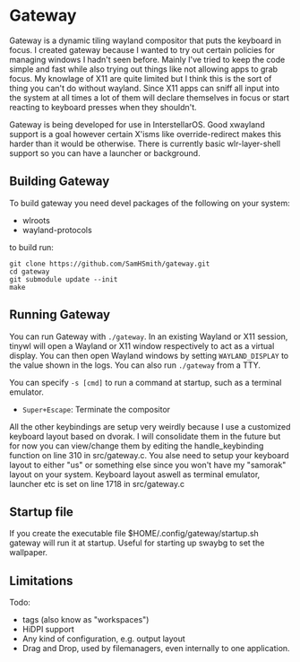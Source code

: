 # Gateway

Gateway is a dynamic tiling wayland compositor that puts the keyboard in focus. I created gateway because I wanted to try out certain policies for managing windows I hadn't seen before. Mainly I've tried to keep the code simple and fast while also trying out things like not allowing apps to grab focus. My knowlage of X11 are quite limited but I think this is the sort of thing you can't do without wayland. Since X11 apps can sniff all input into the system at all times a lot of them will declare themselves in focus or start reacting to keyboard presses when they shouldn't.

Gateway is being developed for use in InterstellarOS. Good xwayland support is a goal however certain X'isms like override-redirect makes this harder than it would be otherwise. There is currently basic wlr-layer-shell support so you can have a launcher or background.

## Building Gateway

To build gateway you need devel packages of the following on your system:
- wlroots
- wayland-protocols

to build run:
```
git clone https://github.com/SamHSmith/gateway.git
cd gateway
git submodule update --init
make
```
## Running Gateway

You can run Gateway with `./gateway`. In an existing Wayland or X11 session,
tinywl will open a Wayland or X11 window respectively to act as a virtual
display. You can then open Wayland windows by setting `WAYLAND_DISPLAY` to the
value shown in the logs. You can also run `./gateway` from a TTY.

You can specify `-s [cmd]` to run a command at startup, such as a terminal emulator.

- `Super+Escape`: Terminate the compositor

All the other keybindings are setup very weirdly because I use a customized keyboard layout based on dvorak. I will consolidate them in the future but for now you can view/change them by editing the handle_keybinding function on line 310 in src/gateway.c.
You alse need to setup your keyboard layout to either "us" or something else since you won't have my "samorak" layout on your system. Keyboard layout aswell as terminal emulator, launcher etc is set on line 1718 in src/gateway.c

## Startup file

If you create the executable file $HOME/.config/gateway/startup.sh gateway will run it at startup. Useful for starting up swaybg to set the wallpaper.

## Limitations

Todo:
- tags (also know as "workspaces")
- HiDPI support
- Any kind of configuration, e.g. output layout
- Drag and Drop, used by filemanagers, even internally to one application.

